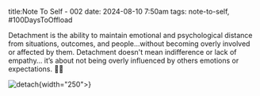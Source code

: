 title:Note To Self - 002
date: 2024-08-10 7:50am
tags: note-to-self, #100DaysToOffload

Detachment is the ability to
maintain emotional and 
psychological distance 
from situations, outcomes,
and people…without becoming
overly involved or affected by them. 
Detachment doesn't mean 
indifference or lack of empathy… 
it’s about not being overly 
influenced by others emotions 
or expectations. 🙏🤍

![detach]({static}/images/detachment.jpg){width="250">}
